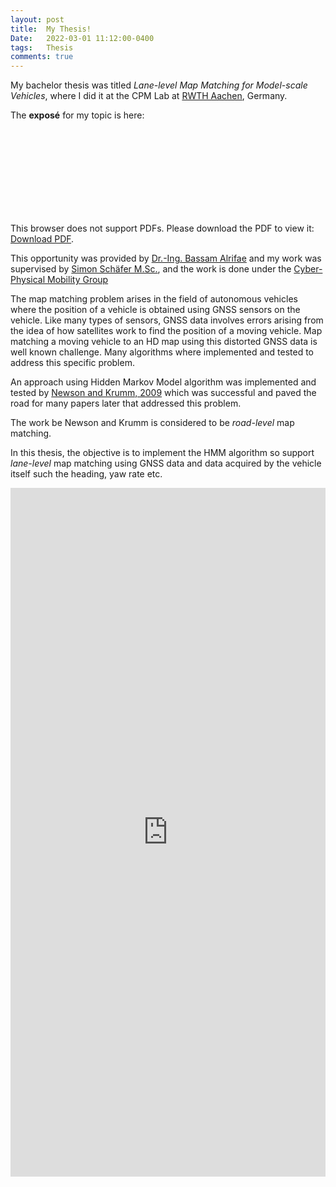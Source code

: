 ```yaml
---
layout: post
title:  My Thesis!
Date:   2022-03-01 11:12:00-0400
tags:   Thesis
comments: true
---
```

My bachelor thesis was titled *Lane-level Map Matching for Model-scale Vehicles*, where I did it at the CPM Lab at <a href='https://www.rwth-aachen.de/'>RWTH Aachen</a>, Germany.

The **exposé** for my topic is here:
<object data="https://hadielnemr.github.io/assets/pdf/Expose_Elnemr.pdf" type="application/pdf" width="750px" height="600px">
    <embed src="https://hadielnemr.github.io/assets/pdf/Expose_Elnemr.pdf">
        <p>This browser does not support PDFs. Please download the PDF to view it: <a href="https://hadielnemr.github.io/assets/pdf/Expose_Elnemr.pdf">Download PDF</a>.</p>
    </embed>
</object>

This opportunity was provided by <a href='https://embedded.rwth-aachen.de/doku.php?id=en:lehrstuhl:mitarbeiter:alrifaee'>Dr.-Ing. Bassam Alrifae</a> and my work was supervised by <a href='https://embedded.rwth-aachen.de/doku.php?id=en:lehrstuhl:mitarbeiter:schaefer'>Simon Schäfer M.Sc.</a>, and the work is done under the <a href='https://embedded.rwth-aachen.de/doku.php?id=en:forschung:mobility'>Cyber-Physical Mobility Group</a>

The map matching problem arises in the field of autonomous vehicles where the position of a vehicle is obtained using GNSS sensors on the vehicle.
Like many types of sensors, GNSS data involves errors arising from the idea of how satellites work to find the position of a moving vehicle.
Map matching a moving vehicle to an HD map using this distorted GNSS data is well known challenge.
Many algorithms where implemented and tested to address this specific problem.

An approach using Hidden Markov Model algorithm was implemented and tested by <a href ='https://dl.acm.org/doi/abs/10.1145/1653771.1653818'>Newson and Krumm, 2009</a> which was successful and paved the road for many papers later that addressed this problem.

The work be Newson and Krumm is considered to be _road-level_ map matching.

In this thesis, the objective is to implement the HMM algorithm so support _lane-level_ map matching using GNSS data and data acquired by the vehicle itself such the heading, yaw rate etc.

<!-- <iframe src="https://www.linkedin.com/embed/feed/update/urn:li:share:6972286552882225152" height="1111" width="504" frameborder="0" allowfullscreen="" title="Embedded post"  scrolling="no"></iframe> -->

<iframe src="https://www.linkedin.com/embed/feed/update/urn:li:share:6972286552882225152" allowfullscreen="" title="Embedded post" width="504" height="1102" frameborder="0"></iframe>
